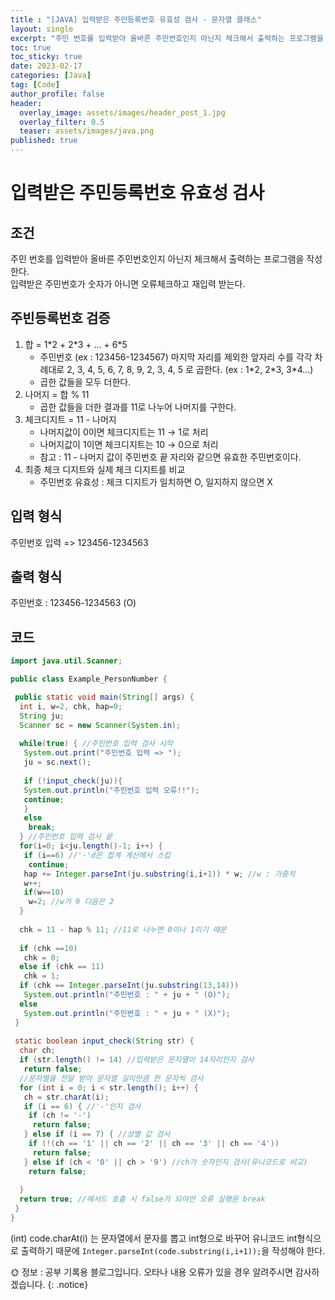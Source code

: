 ```yaml
---
title : "[JAVA] 입력받은 주민등록번호 유효성 검사 - 문자열 클래스"
layout: single
excerpt: "주민 번호를 입력받아 올바른 주민번호인지 아닌지 체크해서 출력하는 프로그램을 작성한다."
toc: true
toc_sticky: true
date: 2023-02-17
categories: [Java]
tag: [Code]
author_profile: false
header:
  overlay_image: assets/images/header_post_1.jpg
  overlay_filter: 0.5 
  teaser: assets/images/java.png
published: true
---
```


# 입력받은 주민등록번호 유효성 검사  

## 조건  
주민 번호를 입력받아 올바른 주민번호인지 아닌지 체크해서 출력하는 프로그램을 작성한다.  
입력받은 주민번호가 숫자가 아니면 오류체크하고 재입력 받는다.

## 주빈등록번호 검증
1. 합 = 1\*2 + 2\*3 + … + 6\*5  
    - 주민번호 (ex : 123456-1234567) 마지막 자리를 제외한 앞자리 수를 각각 차례대로 2, 3, 4, 5, 6, 7, 8, 9, 2, 3, 4, 5 로 곱한다. (ex : 1\*2, 2\*3, 3\*4...)  
    - 곱한 값들을 모두 더한다.  
2. 나머지 = 합 % 11  
    - 곱한 값들을 더한 결과를 11로 나누어 나머지를 구한다.  
3. 체크디지트 = 11 - 나머지  
    - 나머지값이 0이면 체크디지트는 11 → 1로 처리  
    - 나머지값이 1이면 체크디지트는 10 → 0으로 처리  
    - 참고 : 11 - 나머지 값이 주민번호 끝 자리와 같으면 유효한 주민번호이다.  
4. 최종 체크 디지트와 실제 체크 디지트를 비교  
    - 주민번호 유효성 : 체크 디지트가 일치하면 O, 일지하지 않으면 X  

## 입력 형식  
주민번호 입력 => 123456-1234563  

## 출력 형식
주민번호 : 123456-1234563 (O)

## 코드

```java
import java.util.Scanner;

public class Example_PersonNumber {

 public static void main(String[] args) {
  int i, w=2, chk, hap=0;
  String ju;
  Scanner sc = new Scanner(System.in);
  
  while(true) { //주민번호 입력 검사 시작
   System.out.print("주민번호 입력 => ");
   ju = sc.next();
   
   if (!input_check(ju)){
   System.out.println("주민번호 입력 오류!!");
   continue;
   }
   else
    break;
  } //주민번호 입력 검사 끝
  for(i=0; i<ju.length()-1; i++) {
   if (i==6) //'-'d은 합계 계산에서 스킵
    continue;
   hap += Integer.parseInt(ju.substring(i,i+1)) * w; //w : 가중치
   w++;
   if(w==10)
    w=2; //w가 9 다음은 2
  }
  
  chk = 11 - hap % 11; //11로 나누면 0이나 1이기 때문
  
  if (chk ==10)
   chk = 0;
  else if (chk == 11)
   chk = 1;
  if (chk == Integer.parseInt(ju.substring(13,14)))
   System.out.println("주민번호 : " + ju + " (O)");
  else
   System.out.println("주민번호 : " + ju + " (X)");
 }
 
 static boolean input_check(String str) {
  char ch;
  if (str.length() != 14) //입력받은 문자열이 14자리인지 검사
   return false;
  //문자열을 전달 받아 문자열 길이만큼 한 문자씩 검사
  for (int i = 0; i < str.length(); i++) {
   ch = str.charAt(i);
   if (i == 6) { //'-'인지 검사
    if (ch != '-')
     return false;
   } else if (i == 7) { //성별 값 검사
    if (!(ch == '1' || ch == '2' || ch == '3' || ch == '4'))
     return false;
   } else if (ch < '0' || ch > '9') //ch가 숫자인지 검사(유니코드로 비교)
    return false;
   
  }
  return true; //메서드 호출 시 false가 되야만 오류 실행문 break
 }
}
```  
(int) code.charAt(i) 는 문자열에서 문자를 뽑고 int형으로 바꾸어 유니코드 int형식으로 출력하기 때문에 `Integer.parseInt(code.substring(i,i+1));`을 작성해야 한다.  

🌞 정보 : 공부 기록용 블로그입니다. 오타나 내용 오류가 있을 경우 알려주시면 감사하겠습니다.
{: .notice}
